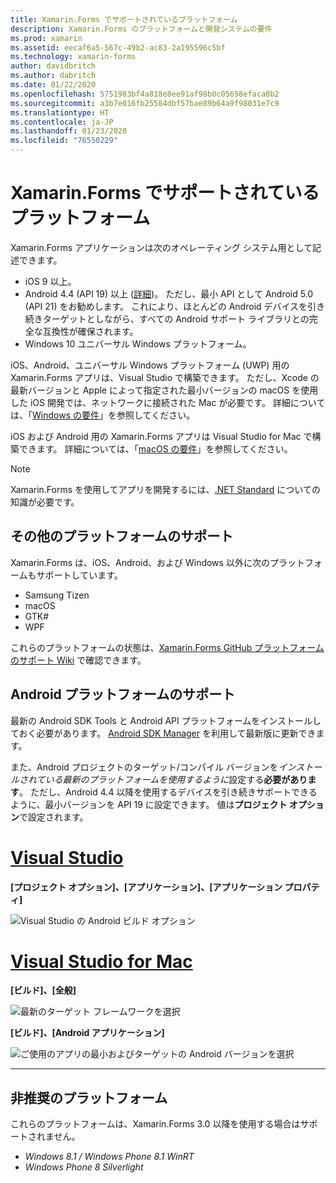 ```yaml
---
title: Xamarin.Forms でサポートされているプラットフォーム
description: Xamarin.Forms のプラットフォームと開発システムの要件
ms.prod: xamarin
ms.assetid: eecaf6a5-567c-49b2-ac83-2a195596c5bf
ms.technology: xamarin-forms
author: davidbritch
ms.author: dabritch
ms.date: 01/22/2020
ms.openlocfilehash: 5751983bf4a818e8ee91af98b0c05658efaca8b2
ms.sourcegitcommit: a3b7e016fb25584dbf57bae89b64a9f98031e7c9
ms.translationtype: HT
ms.contentlocale: ja-JP
ms.lasthandoff: 01/23/2020
ms.locfileid: "76550229"
---
```

# <a name="xamarinforms-supported-platforms"></a>Xamarin.Forms でサポートされているプラットフォーム

Xamarin.Forms アプリケーションは次のオペレーティング システム用として記述できます。

- iOS 9 以上。
- Android 4.4 (API 19) 以上 ([詳細](#android-platform-support))。 ただし、最小 API として Android 5.0 (API 21) をお勧めします。 これにより、ほとんどの Android デバイスを引き続きターゲットとしながら、すべての Android サポート ライブラリとの完全な互換性が確保されます。
- Windows 10 ユニバーサル Windows プラットフォーム。

iOS、Android、ユニバーサル Windows プラットフォーム (UWP) 用の Xamarin.Forms アプリは、Visual Studio で構築できます。 ただし、Xcode の最新バージョンと Apple によって指定された最小バージョンの macOS を使用した iOS 開発では、ネットワークに接続された Mac が必要です。 詳細については、「[Windows の要件](~/cross-platform/get-started/requirements.md#windows-requirements)」を参照してください。

iOS および Android 用の Xamarin.Forms アプリは Visual Studio for Mac で構築できます。 詳細については、「[macOS の要件](~/cross-platform/get-started/requirements.md#macos-requirements)」を参照してください。

> [!NOTE]
> Xamarin.Forms を使用してアプリを開発するには、[.NET Standard](~/cross-platform/app-fundamentals/net-standard.md) についての知識が必要です。

## <a name="additional-platform-support"></a>その他のプラットフォームのサポート

Xamarin.Forms は、iOS、Android、および Windows 以外に次のプラットフォームもサポートしています。

- Samsung Tizen
- macOS
- GTK#
- WPF

これらのプラットフォームの状態は、[Xamarin.Forms GitHub プラットフォームのサポート Wiki](https://github.com/xamarin/Xamarin.Forms/wiki/Platform-Support) で確認できます。

## <a name="android-platform-support"></a>Android プラットフォームのサポート

最新の Android SDK Tools と Android API プラットフォームをインストールしておく必要があります。 [Android SDK Manager](~/android/get-started/installation/android-sdk.md) を利用して最新版に更新できます。

また、Android プロジェクトのターゲット/コンパイル バージョンを*インストールされている最新のプラットフォームを使用するように*設定する**必要があります**。 ただし、Android 4.4 以降を使用するデバイスを引き続きサポートできるように、最小バージョンを API 19 に設定できます。 値は**プロジェクト オプション**で設定されます。

# <a name="visual-studiotabwindows"></a>[Visual Studio](#tab/windows)

**[プロジェクト オプション]、[アプリケーション]、[アプリケーション プロパティ]**

![Visual Studio の Android ビルド オプション](requirements-images/options-android-vs-sml.png)

# <a name="visual-studio-for-mactabmacos"></a>[Visual Studio for Mac](#tab/macos)

**[ビルド]、[全般]**

![最新のターゲット フレームワークを選択](requirements-images/options-general-sml.png)

**[ビルド]、[Android アプリケーション]**

![ご使用のアプリの最小およびターゲットの Android バージョンを選択](requirements-images/options-android-sml.png)

-----

## <a name="deprecated-platforms"></a>非推奨のプラットフォーム

これらのプラットフォームは、Xamarin.Forms 3.0 以降を使用する場合はサポートされません。

- *Windows 8.1 / Windows Phone 8.1 WinRT*
- *Windows Phone 8 Silverlight*
